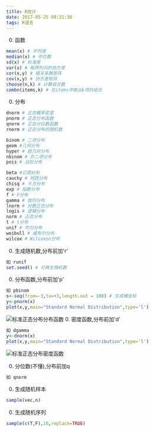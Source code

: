 ```yaml
---
title: R统计
date: 2017-05-25 08:31:38
tags: R语言
---
```


0. 函数
```R
mean(x) # 平均值
median(x) # 中位数
sd(x) # 标准差
var(x) # 每两列间的协方差
cor(x,y) # 相关系数矩阵
cov(x,y) # 协方差矩阵
choose(n,k) # 计算组合数
combn(items,k) # 在items中取出k项的组合
```

0. 分布
```R
dnorm # 正态概率密度
pnorm # 正态分布函数
qnorm # 正态分位数函数
rnorm # 正态分布的随机数

binom # 二项分布
geom #几何分布
hyper # 超几何分布
nbinom # 负二项分布
pois # 泊松分布

beta #贝塔分布
cauchy # 柯西分布
chisq # 卡方分布
exp # 指数分布
f # F分布
gamma # 伽玛分布
lnorm # 对数正态分布
logis # 逻辑分布
norm # 正态分布
t # t分布
unif # 均匀分布
weibull # 威布尔分布
wilcox # Wilcoxon分布
```

0. 生成随机数,分布前加'r'
```R
如 runif
set.seed() # 可再生随机数
```

0. 分布函数,分布前加'p'
```R
如 pbinom
s<-seq(from=-3,to=+3,length.out = 100) # 生成横坐标
y<-pnorm(x)
plot(x,y,main="Standard Normal Distribution",type='l')
```
 ![标准正态分布分布函数](pnorm.png) 
0. 密度函数,分布前加'd'
```R
如 dgamma
y<-dnorm(x)
plot(x,y,main="Standard Normal Distribution",type='l')
```
 ![标准正态分布密度函数](dnorm.png)

0. 分位数(不懂),分布前加q
```R
如 qnorm
```

0. 生成随机样本
```R
sample(vec,n)
```

0. 生成随机序列
```R
sample(c(T,F),10,replace=TRUE)
```
